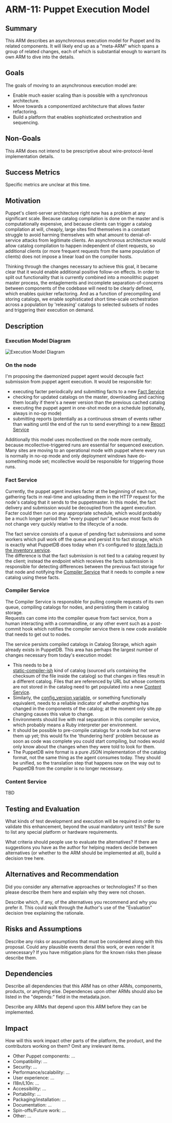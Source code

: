 ARM-11: Puppet Execution Model
==============================

Summary
-------

This ARM describes an asynchronous execution model for Puppet and its
related components. It will likely end up as a "meta-ARM" which spans
a group of related changes, each of which is substantial enough to 
warrant its own ARM to dive into the details.

Goals
-----

The goals of moving to an asynchronous execution model are:

* Enable much easier scaling than is possible with a synchronous architecture.
* Move towards a componentized architecture that allows faster refactoring.
* Build a platform that enables sophisticated orchestration and sequencing.

Non-Goals
---------

This ARM does not intend to be prescriptive about wire-protocol-level
implementation details.

Success Metrics
---------------

Specific metrics are unclear at this time.

Motivation
----------

Puppet's client-server architecture right now has a problem at any significant 
scale.  Because catalog compilation is done on the master and is 
computationally expensive, and because clients can trigger a catalog 
compilation at will, cheaply, large sites find themselves in a constant 
struggle to avoid harming themselves with what amount to denial-of-service 
attacks from legitimate clients. An asynchronous architecture would allow 
catalog compilation to happen independent of client requests, so additional 
clients (or more frequent requests from the same population of clients) does 
not impose a linear load on the compiler hosts.

Thinking through the changes necessary to achieve this goal, it became clear 
that it would enable additional positive follow-on effects. In order to split 
out functionality that is currently combined into a monolithic puppet master 
process, the entaglements and incomplete separation-of-concerns between 
components of the codebase will need to be clearly defined, which enables 
quicker refactoring. And as a function of precompiling and storing catalogs, 
we enable sophisticated short time-scale orchestration across a population by 
'releasing' catalogs to selected subsets of nodes and triggering their 
execution on demand.

Description
-----------

### Execution Model Diagram

![Execution Model Diagram](arm-11-execution_model_diagram.png)

### On the node

I'm proposing the daemonized puppet agent would decouple fact submission from 
puppet agent execution. It would be responsible for:

* executing facter periodically and submitting facts to a new [Fact 
  Service](#description_fact_service) 
* checking for updated catalogs on the master, downloading and caching them 
  locally if there's a newer version than the previous cached catalog
* executing the puppet agent in one-shot mode on a schedule (optionally, 
  always in no-op mode)
* submitting reports (potentially as a continuous stream of events rather than 
  waiting until the end of the run to send everything) to a new [Report 
  Service](#description_report_service)

Additionally this model uses mcollectived on the node more centrally, because 
mcollective-triggered runs are essential for sequenced execution. Many sites 
are moving to an operational mode with puppet where every run is normally in 
no-op mode and only deployment windows have do-something mode set; mcollective 
would be responsible for triggering those runs.

### <a id="description_fact_service">Fact Service</a>

Currently, the puppet agent invokes facter at the beginning of each run, 
gathering facts in real-time and uploading them in the HTTP request for the 
node's catalog that it sends to the puppetmaster. In this model, the fact 
delivery and submission would be decoupled from the agent execution. Facter 
could then run on any appropriate schedule, which would probably be a much 
longer period than "every puppet run" because most facts do not change very 
quickly relative to the lifecycle of a node. 

The fact service consists of a queue of pending fact submissions and some 
workers which pull work off the queue and persist it to fact storage, which is 
exactly what PuppetDB does today when it's configured to [store facts in the 
inventory service](http://docs.puppetlabs.com/puppetdb/1.1/connect_puppet_master.html).  
The difference is that the fact submission is not tied to a catalog request by 
the client; instead the endpoint which receives the facts submission is 
responsible for detecting differences between the previous fact storage for 
that node and notifying the [Compiler Service](#description_compiler_service) 
that it needs to compile a new catalog using these facts.

### <a id="description_compiler_service">Compiler Service</a>
 
The Compiler Service is responsible for pulling compile requests of its own 
queue, compiling catalogs for nodes, and persisting them in catalog storage.  
Requests can come into the compiler queue from fact service, from a human 
interacting with a commandline, or any other event such as a post-commit hook 
which notifies the compiler service there is new code available that needs to 
get out to nodes.

The service persists compiled catalogs in Catalog Storage, which again already 
exists in PuppetDB. This area has perhaps the largest number of changes 
necessary from today's execution model:

* This needs to be a  
  [static-compiler-ish](http://projects.puppetlabs.com/issues/6873) kind of 
  catalog (sourced urls containing the checksum of the file inside the catalog) 
  so that changes in files result in a different catalog. Files that are 
  referenced by URL but whose contents are not stored in the catalog need to 
  get populated into a new [Content Service](#description_content_service).
* Similarly, the [config_version 
  variable](https://github.com/puppetlabs/puppet/blob/master/lib/puppet/defaults.rb#L334-L340), 
  or something functionally equivalent, needs to a reliable indicator of 
  whether _anything_ has changed in the components of the catalog; at the 
  moment only site.pp changing causes this value to change.
* Environments should live with real separation in this compiler service, which 
  probably means a Ruby interpreter per environment.
* It should be possible to pre-compile catalogs for a node but not serve them 
  up yet; this would fix the 'thundering herd' problem because as soon as code 
  was complete you could start compiling, but nodes would only know about the 
  changes when they were told to look for them.
* The PuppetDB wire format is a pure JSON implementation of the catalog format, 
  not the same thing as the agent consumes today. They should be unified, so 
  the translation step that happens now on the way out to PuppetDB from the 
  compiler is no longer necessary.

### <a id="description_content_service">Content Service</a>

TBD

Testing and Evaluation
----------------------

What kinds of test development and execution will be required in order
to validate this enhancement, beyond the usual mandatory unit tests?
Be sure to list any special platform or hardware requirements.

What criteria should people use to evaluate the alternatives? If
there are suggestions you have as the author for helping readers
decide between alternatives (or whether to the ARM should be 
implemented at all), build a decision tree here.

Alternatives and Recommendation
-------------------------------

Did you consider any alternative approaches or technologies?  If so
then please describe them here and explain why they were not chosen.

Describe which, if any, of the alternatives you recommend and why
you prefer it. This could walk through the Author's use of the
"Evaluation" decision tree explaining the rationale.


Risks and Assumptions
---------------------

Describe any risks or assumptions that must be considered along with
this proposal.  Could any plausible events derail this work, or even
render it unnecessary?  If you have mitigation plans for the known
risks then please describe them.

Dependencies
------------

Describe all dependencies that this ARM has on other ARMs, components,
products, or anything else.  Dependences upon other ARMs should also
be listed in the "depends:" field in the metadata.json.

Describe any ARMs that depend upon this ARM before they can be implemented.

Impact
------

How will this work impact other parts of the platform, the product,
and the contributors working on them?  Omit any irrelevant items.

- Other Puppet components: ...
- Compatibility: ...
- Security: ...
- Performance/scalability: ...
- User experience: ...
- I18n/L10n: ...
- Accessibility: ...
- Portability: ...
- Packaging/installation: ...
- Documentation: ...
- Spin-offs/Future work: ...
- Other: ...
